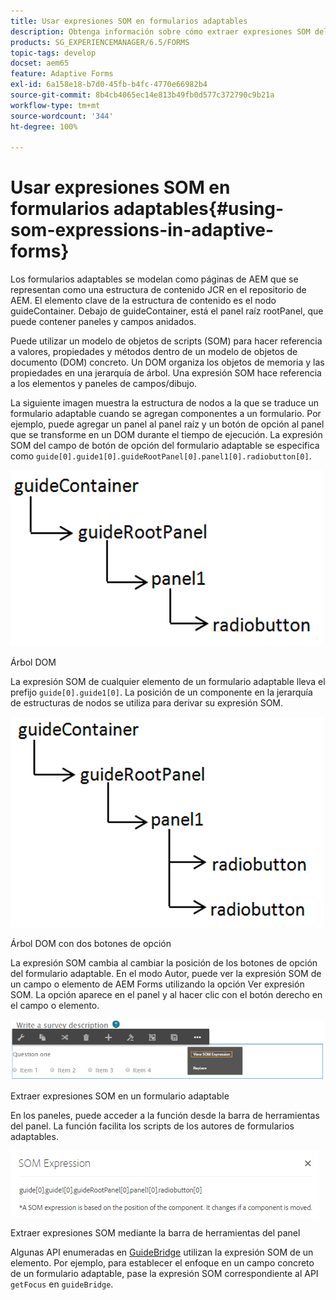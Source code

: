 ```yaml
---
title: Usar expresiones SOM en formularios adaptables
description: Obtenga información sobre cómo extraer expresiones SOM del panel de un formulario adaptable.
products: SG_EXPERIENCEMANAGER/6.5/FORMS
topic-tags: develop
docset: aem65
feature: Adaptive Forms
exl-id: 6a158e18-b7d0-45fb-b4fc-4770e66982b4
source-git-commit: 8b4cb4065ec14e813b49fb0d577c372790c9b21a
workflow-type: tm+mt
source-wordcount: '344'
ht-degree: 100%

---
```


# Usar expresiones SOM en formularios adaptables{#using-som-expressions-in-adaptive-forms}

Los formularios adaptables se modelan como páginas de AEM que se representan como una estructura de contenido JCR en el repositorio de AEM. El elemento clave de la estructura de contenido es el nodo guideContainer. Debajo de guideContainer, está el panel raíz rootPanel, que puede contener paneles y campos anidados.

Puede utilizar un modelo de objetos de scripts (SOM) para hacer referencia a valores, propiedades y métodos dentro de un modelo de objetos de documento (DOM) concreto. Un DOM organiza los objetos de memoria y las propiedades en una jerarquía de árbol. Una expresión SOM hace referencia a los elementos y paneles de campos/dibujo.

La siguiente imagen muestra la estructura de nodos a la que se traduce un formulario adaptable cuando se agregan componentes a un formulario. Por ejemplo, puede agregar un panel al panel raíz y un botón de opción al panel que se transforme en un DOM durante el tiempo de ejecución. La expresión SOM del campo de botón de opción del formulario adaptable se especifica como `guide[0].guide1[0].guideRootPanel[0].panel1[0].radiobutton[0]`.

![Árbol DOM](assets/hierarchy.png)

Árbol DOM

La expresión SOM de cualquier elemento de un formulario adaptable lleva el prefijo `guide[0].guide1[0]`. La posición de un componente en la jerarquía de estructuras de nodos se utiliza para derivar su expresión SOM.

![Árbol DOM con dos botones de opción](assets/hierarchy_radio_button.png)

Árbol DOM con dos botones de opción

La expresión SOM cambia al cambiar la posición de los botones de opción del formulario adaptable. En el modo Autor, puede ver la expresión SOM de un campo o elemento de AEM Forms utilizando la opción Ver expresión SOM. La opción aparece en el panel y al hacer clic con el botón derecho en el campo o elemento.

![Extraer expresiones SOM en un formulario adaptable](assets/som-expressions.png)

Extraer expresiones SOM en un formulario adaptable

En los paneles, puede acceder a la función desde la barra de herramientas del panel. La función facilita los scripts de los autores de formularios adaptables.

![Extraer expresiones SOM mediante la barra de herramientas del panel](assets/som-expression.png)

Extraer expresiones SOM mediante la barra de herramientas del panel

Algunas API enumeradas en [GuideBridge](https://helpx.adobe.com/es/aem-forms/6/javascript-api/GuideBridge.html) utilizan la expresión SOM de un elemento. Por ejemplo, para establecer el enfoque en un campo concreto de un formulario adaptable, pase la expresión SOM correspondiente al API `getFocus` en `guideBridge`.
